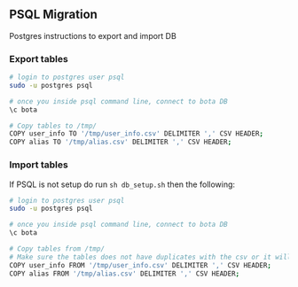 ## PSQL Migration 
Postgres instructions to export and import DB  

### Export tables
```bash
# login to postgres user psql
sudo -u postgres psql

# once you inside psql command line, connect to bota DB
\c bota

# Copy tables to /tmp/ 
COPY user_info TO '/tmp/user_info.csv' DELIMITER ',' CSV HEADER;
COPY alias TO '/tmp/alias.csv' DELIMITER ',' CSV HEADER;
```

### Import tables
If PSQL is not setup do run `sh db_setup.sh` then the following:
```bash
# login to postgres user psql
sudo -u postgres psql

# once you inside psql command line, connect to bota DB
\c bota

# Copy tables from /tmp/
# Make sure the tables does not have duplicates with the csv or it will fail 
COPY user_info FROM '/tmp/user_info.csv' DELIMITER ',' CSV HEADER;
COPY alias FROM '/tmp/alias.csv' DELIMITER ',' CSV HEADER;
```
